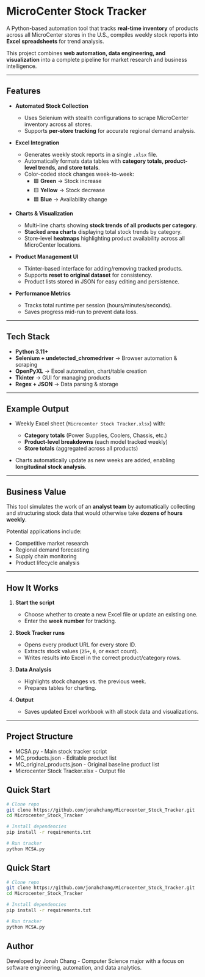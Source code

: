 # MicroCenter Stock Tracker  

A Python-based automation tool that tracks **real-time inventory** of products across all MicroCenter stores in the U.S., compiles weekly stock reports into **Excel spreadsheets** for trend analysis.  

This project combines **web automation, data engineering, and visualization** into a complete pipeline for market research and business intelligence.  

---

## Features  

- **Automated Stock Collection**  
  - Uses Selenium with stealth configurations to scrape MicroCenter inventory across all stores.  
  - Supports **per-store tracking** for accurate regional demand analysis.

- **Excel Integration**  
  - Generates weekly stock reports in a single `.xlsx` file.  
  - Automatically formats data tables with **category totals, product-level trends, and store totals**.  
  - Color-coded stock changes week-to-week:  
    - 🟩 **Green** → Stock increase  
    - 🟨 **Yellow** → Stock decrease  
    - 🟦 **Blue** → Availability change  

- **Charts & Visualization**  
  - Multi-line charts showing **stock trends of all products per category**.  
  - **Stacked area charts** displaying total stock trends by category.  
  - Store-level **heatmaps** highlighting product availability across all MicroCenter locations.  

- **Product Management UI**  
  - Tkinter-based interface for adding/removing tracked products.  
  - Supports **reset to original dataset** for consistency.  
  - Product lists stored in JSON for easy editing and persistence.  

- **Performance Metrics**  
  - Tracks total runtime per session (hours/minutes/seconds).  
  - Saves progress mid-run to prevent data loss.  

---

## Tech Stack

- **Python 3.11+**  
- **Selenium + undetected_chromedriver** → Browser automation & scraping  
- **OpenPyXL** → Excel automation, chart/table creation  
- **Tkinter** → GUI for managing products  
- **Regex + JSON** → Data parsing & storage  

---

## Example Output  

- Weekly Excel sheet (`Microcenter Stock Tracker.xlsx`) with:  
  - **Category totals** (Power Supplies, Coolers, Chassis, etc.)  
  - **Product-level breakdowns** (each model tracked weekly)  
  - **Store totals** (aggregated across all products)  

- Charts automatically update as new weeks are added, enabling **longitudinal stock analysis**.  

---

## Business Value  

This tool simulates the work of an **analyst team** by automatically collecting and structuring stock data that would otherwise take **dozens of hours weekly**.  

Potential applications include:  
- Competitive market research  
- Regional demand forecasting  
- Supply chain monitoring  
- Product lifecycle analysis  

---

## How It Works  

1. **Start the script**  
   - Choose whether to create a new Excel file or update an existing one.  
   - Enter the **week number** for tracking.  

2. **Stock Tracker runs**  
   - Opens every product URL for every store ID.  
   - Extracts stock values (`25+`, `0`, or exact count).  
   - Writes results into Excel in the correct product/category rows.  

3. **Data Analysis**  
   - Highlights stock changes vs. the previous week.  
   - Prepares tables for charting.  

4. **Output**  
   - Saves updated Excel workbook with all stock data and visualizations.  

---

## Project Structure  

- MCSA.py - Main stock tracker script
- MC_products.json - Editable product list
- MC_original_products.json - Original baseline product list
- Microcenter Stock Tracker.xlsx - Output file

## Quick Start  

```bash
# Clone repo
git clone https://github.com/jonahchang/Microcenter_Stock_Tracker.git
cd Microcenter_Stock_Tracker

# Install dependencies
pip install -r requirements.txt

# Run tracker
python MCSA.py
```


## Quick Start  

```bash
# Clone repo
git clone https://github.com/jonahchang/Microcenter_Stock_Tracker.git
cd Microcenter_Stock_Tracker

# Install dependencies
pip install -r requirements.txt

# Run tracker
python MCSA.py
```

## Author

Developed by Jonah Chang - Computer Science major with a focus on software engineering, automation, and data analytics.